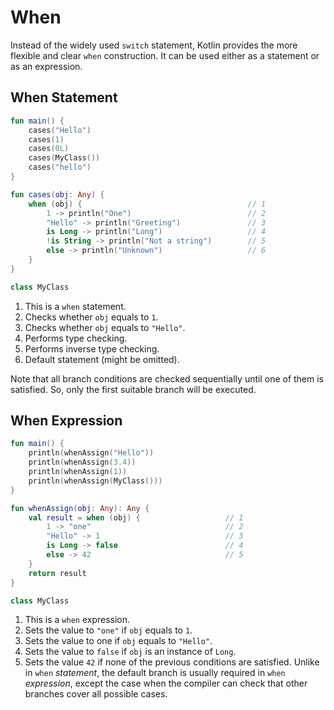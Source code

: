 # When

Instead of the widely used `switch` statement, Kotlin provides the more flexible and clear `when` construction. It can
be used either as a statement or as an expression.

## When Statement

```kotlin
fun main() {
    cases("Hello")
    cases(1)
    cases(0L)
    cases(MyClass())
    cases("hello")
}

fun cases(obj: Any) {
    when (obj) {                                     // 1   
        1 -> println("One")                          // 2
        "Hello" -> println("Greeting")               // 3
        is Long -> println("Long")                   // 4
        !is String -> println("Not a string")        // 5
        else -> println("Unknown")                   // 6
    }
}

class MyClass
```

1. This is a `when` statement.
2. Checks whether `obj` equals to `1`.
3. Checks whether `obj` equals to `"Hello"`.
4. Performs type checking.
5. Performs inverse type checking.
6. Default statement (might be omitted).

Note that all branch conditions are checked sequentially until one of them is satisfied. So, only the first suitable
branch will be executed.

## When Expression

```kotlin
fun main() {
    println(whenAssign("Hello"))
    println(whenAssign(3.4))
    println(whenAssign(1))
    println(whenAssign(MyClass()))
}

fun whenAssign(obj: Any): Any {
    val result = when (obj) {                   // 1
        1 -> "one"                              // 2
        "Hello" -> 1                            // 3
        is Long -> false                        // 4
        else -> 42                              // 5
    }
    return result
}

class MyClass
```

1. This is a `when` expression.
2. Sets the value to `"one"` if `obj` equals to `1`.
3. Sets the value to one if `obj` equals to `"Hello"`.
4. Sets the value to `false` if `obj` is an instance of `Long`.
5. Sets the value `42` if none of the previous conditions are satisfied. Unlike in `when` _statement_, the default
   branch is usually required in `when` _expression_, except the case when the compiler can check that other branches
   cover all possible cases.
